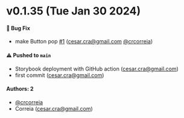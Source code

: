 # v0.1.35 (Tue Jan 30 2024)

#### 🐛 Bug Fix

- make Button pop [#1](https://github.com/crcorreia/poc-design-system/pull/1) (cesar.cra@gmail.com [@crcorreia](https://github.com/crcorreia))

#### ⚠️ Pushed to `main`

- Storybook deployment with GitHub action (cesar.cra@gmail.com)
- first commit (cesar.cra@gmail.com)

#### Authors: 2

- [@crcorreia](https://github.com/crcorreia)
- Correia (cesar.cra@gmail.com)
